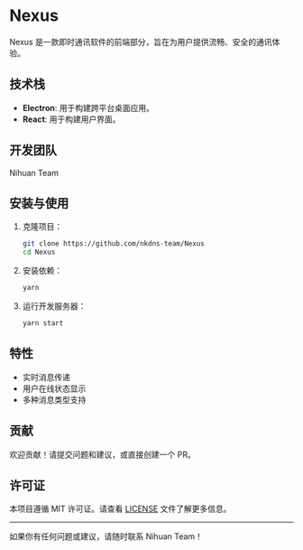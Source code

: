 # Nexus

Nexus 是一款即时通讯软件的前端部分，旨在为用户提供流畅、安全的通讯体验。

## 技术栈

- **Electron**: 用于构建跨平台桌面应用。
- **React**: 用于构建用户界面。

## 开发团队

Nihuan Team

## 安装与使用

1. 克隆项目：
   ```bash
   git clone https://github.com/nkdns-team/Nexus
   cd Nexus
   ```

2. 安装依赖：
   ```bash
   yarn
   ```

3. 运行开发服务器：
   ```bash
   yarn start
   ```

## 特性

- 实时消息传递
- 用户在线状态显示
- 多种消息类型支持

## 贡献

欢迎贡献！请提交问题和建议，或直接创建一个 PR。

## 许可证

本项目遵循 MIT 许可证。请查看 [LICENSE](LICENSE) 文件了解更多信息。

---

如果你有任何问题或建议，请随时联系 Nihuan Team！